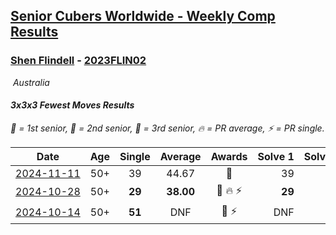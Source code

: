 <style>table {white-space: nowrap;}</style>
<link rel="stylesheet" type="text/css" href="/scw-comp/css/flags.css" />

## [Senior Cubers Worldwide - Weekly Comp Results](/scw-comp/results/)
### [Shen Flindell](README.md) - [2023FLIN02](https://www.worldcubeassociation.org/persons/2023FLIN02?event=333fm)

<i class="flag flag-AU" />&nbsp;Australia

#### 3x3x3 Fewest Moves Results

<span style="white-space: nowrap;">🥇 = 1st senior</span>, <span style="white-space: nowrap;">🥈 = 2nd senior</span>, <span style="white-space: nowrap;">🥉 = 3rd senior</span>, <span style="white-space: nowrap;">🔥 = PR average</span>, <span style="white-space: nowrap;">⚡ = PR single</span>.

| Date | Age | Single | Average | Awards | Solve 1 | Solve 2 | Solve 3 | Solution |
| :--: | :--: | :--: | :--: | :--: | --: | --: | --: | :-- |
| [2024-11-11](../../results/2024-11-11/333fm.md) | 50+ | 39 | 44.67 | 🥈 | 39 | 51 | 44 | [Desktop](https://www.facebook.com/events/1083595216209881/permalink/1090718505497552) / [Mobile](https://m.facebook.com/events/1083595216209881?view=permalink&id=1090718505497552) |
| [2024-10-28](../../results/2024-10-28/333fm.md) | 50+ | **29** | **38.00** | 🥈 🔥 ⚡ | **29** | 43 | 42 | [Desktop](https://www.facebook.com/events/1698508710710568/permalink/1701458703748902) / [Mobile](https://m.facebook.com/events/1698508710710568?view=permalink&id=1701458703748902) |
| [2024-10-14](../../results/2024-10-14/333fm.md) | 50+ | **51** | DNF | 🥉 ⚡ | DNF | **51** | 53 | [Desktop](https://www.facebook.com/events/1063108871886413/permalink/1071989687664998) / [Mobile](https://m.facebook.com/events/1063108871886413?view=permalink&id=1071989687664998) |


<!-- Global site tag (gtag.js) - Google Analytics -->
<script async src="https://www.googletagmanager.com/gtag/js?id=UA-86348435-3"></script>
<script>window.dataLayer = window.dataLayer || []; function gtag() {dataLayer.push(arguments);} gtag('js', new Date()); gtag('config', 'UA-86348435-3');</script>
